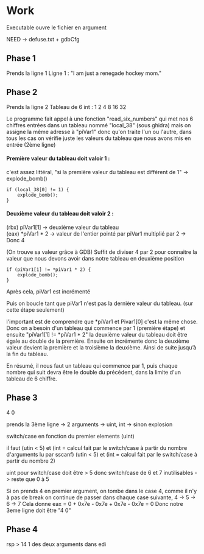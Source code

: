 # Work

Executable ouvre le fichier en argument

NEED -> defuse.txt + gdbCfg

## Phase 1
Prends la ligne 1
Ligne 1 : "I am just a renegade hockey mom."

## Phase 2
Prends la ligne 2
Tableau de 6 int : 1 2 4 8 16 32

Le programme fait appel à une fonction "read_six_numbers" qui met nos 6 chiffres entrées dans un tableau nommé "local_38" (sous ghidra) mais on assigne la même adresse à "piVar1" donc qu'on traite l'un ou l'autre, dans tous les cas on vérifie juste les valeurs du tableau que nous avons mis en entrée (2ème ligne)

#### Première valeur du tableau doit valoir 1 :
c'est assez littéral, "si la première valeur du tableau est différent de 1" -> explode_bomb()
	
	if (local_38[0] != 1) {
		explode_bomb();
	}
	
#### Deuxième valeur du tableau doit valoir 2 :
(rbx) piVar1[1] -> deuxième valeur du tableau    
(eax) *piVar1 * 2 -> valeur de l'entier pointé par piVar1 multiplié par 2 -> Donc 4
 
(On trouve sa valeur grâce à GDB)
Suffit de diviser 4 par 2 pour connaitre la valeur que nous devons avoir dans notre tableau en deuxième position
	
	if (piVar1[1] != *piVar1 * 2) {
		explode_bomb();
	}
	
Après cela, piVar1 est incrémenté
	
Puis on boucle tant que piVar1 n'est pas la dernière valeur du tableau. (sur cette étape seulement)
	
l'important est de comprendre que *piVar1 et Pivar1[0] c'est la même chose. Donc on a besoin d'un tableau qui commence par 1 (première étape) et ensuite "piVar1[1] != *piVar1 * 2" la deuxième valeur du tableau doit être égale au double de la première. Ensuite on incrémente donc la deuxième valeur devient la première et la troisième la deuxième. Ainsi de suite jusqu’à la fin du tableau. 
	
En résumé, il nous faut un tableau qui commence par 1, puis chaque nombre qui suit devra être le double du précédent, dans la limite d'un tableau de 6 chiffre.

## Phase 3

4 0

prends la 3ème ligne -> 2 arguments -> uint, int -> sinon explosion

switch/case en fonction du premier elements (uint)

il faut (utin < 5) et (int = calcul fait par le switch/case à partir du nombre d'arguments lu par sscanf)
	(utin < 5) et (int = calcul fait par le switch/case à partir du nombre 2)

 uint pour switch/case doit être > 5 donc switch/case de 6 et 7 inutilisables -> reste que 0 à 5

Si on prends 4 en premier argument, on tombe dans le case 4, comme il n'y à pas de break on continue de passer dans chaque case suivante, 4 -> 5 -> 6 -> 7
Cela donne eax = 0 + 0x7e - 0x7e + 0x7e - 0x7e = 0
Donc notre 3eme ligne doit être "4 0"
 
## Phase 4

rsp > 14
1 des deux arguments dans edi
